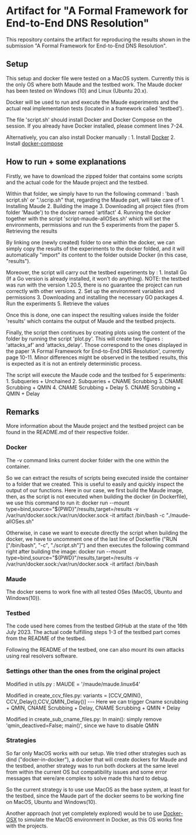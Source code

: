 # Artifact for "A Formal Framework for End-to-End DNS Resolution"

This repository contains the artifact for reproducing the results shown in the submission "A Formal Framework for End-to-End DNS Resolution".

## Setup

This setup and docker file were tested on a MacOS system. Currently this is the only OS where both Maude and the testbed work.
The Maude docker has been tested on Windows (10) and Linux (Ubuntu 20.x).

Docker will be used to run and execute the Maude experiments and the actual real implementation tests (located in a framework called 'testbed').

The file 'script.sh' should install Docker and Docker Compose on the session. If you already have Docker installed, please comment lines 7-24.

Alternatively, you can also install Docker manually :
	1. Install [Docker](https://docs.docker.com/get-docker/)
	2. Install [docker-compose](https://docs.docker.com/compose/install/linux/)
	
	
	
## How to run + some explanations
Firstly, we have to download the zipped folder that contains some scripts and the actual code for the Maude project and the testbed.

Within that folder, we simply have to run the following command : 'bash script.sh' or ".\scrip.sh" that, regarding the Maude part, will take care of 
	1. Installing Maude
	2. Building the image
	3. Downloading all project files (from folder 'Maude') to the docker named 'artifact'
	4. Running the docker together with the script 'script-maude-allOSes.sh' which will set the environments, permissions and run the 5 experiments from the paper
	5. Retrieving the results
	
By linking one (newly created) folder to one within the docker, we can simply copy the results of the experiments to the docker folded, and it will automatically "import" its content to the folder outside Docker (in this case, "results").
	
Moreover, the script will carry out the testbed experiments by :
	1. Install Go (If a Go version is already installed, it won't do anything). NOTE: the testbed was run with the version 1.20.5, there is no guarantee the project can run correctly with other versions.
	2. Set up the environment variables and permissions
	3. Downloading and installing the necessary GO packages 
	4. Run the experiments
	5. Retrieve the values
	
Once this is done, one can inspect the resulting values inside the folder 'results' which contains the output of Maude and the testbed projects.

Finally, the script then continues by creating plots using the content of the folder by running the script 'plot.py'.
This will create two figures : 'attacks_af' and 'attacks_delay'.
Those correspond to the ones displayed in the paper 'A Formal Framework for End-to-End DNS Resolution', currently page 10-11.
Minor differences might be observed in the testbed results, this is expected as it is not an entirely deterministic process.


The script will execute the Maude code and the testbed for 5 experiments: 
	1. Subqueries + Unchained
	2. Subqueries + CNAME Scrubbing
	3. CNAME Scrubbing + QMIN
	4. CNAME Scrubbing + Delay
	5. CNAME Scrubbing + QMIN + Delay



## Remarks
More information about the Maude project and the testbed project can be found in the README.md of their respective folder.

### Docker
The -v command links current docker folder with the one within the container.

So we can extract the results of scripts being executed inside the container to a folder that we created. This is useful to easily and quickly inspect the output of our functions.
Here in our case, we first build the Maude image, then, as the script is not executed when building the docker (in Dockerfile), we use this command to run it:
			docker run --mount type=bind,source="${PWD}"/results,target=/results -v /var/run/docker.sock:/var/run/docker.sock -it artifact /bin/bash -c "./maude-allOSes.sh"
			

Otherwise, in case we want to execute directly the script when building the docker, we have to uncomment one of the last line of Dockerfile ("RUN ["/bin/bash", "-c", "./script.sh"]") and
	then executes the following command right after building the image:
	docker run --mount type=bind,source="${PWD}"/results,target=/results -v /var/run/docker.sock:/var/run/docker.sock -it artifact /bin/bash
	
### Maude
The docker seems to work fine with all tested OSes (MacOS, Ubuntu and Windows(10)).

### Testbed
The code used here comes from the testbed GitHub at the state of the 16th July 2023.
The actual code fulfilling steps 1-3 of the testbed part comes from the README of the testbed.

Following the README of the testbed, one can also mount its own attacks using real resolvers software.


### Settings other than the ones from the original project
Modified in utils.py : 
	MAUDE = '/maude/maude.linux64'

Modified in create_ccv_files.py:
	variants = [CCV_QMIN(), CCV_Delay(),CCV_QMIN_Delay()] 
	--- Here we can trigger Cname scrubbing + QMIN, CNAME Scrubbing + Delay, CNAME Scrubbing + QMIN + Delay

Modified in create_sub_cname_files.py:
	In main(): simply remove 'qmin_deactived=False; main()', since we have to disable QMIN

### Strategies

So far only MacOS works with our setup. We tried other strategies such as dind ("docker-in-docker"), a docker that will create dockers for Maude and the testbed,
another strategy was to run both dockers at the same level from within the current OS but compatibility issues and some error messages that were/are complex to solve made this hard to debug.

So the current strategy is to use use MacOS as the base system, at least for the testbed, since the Maude part of the docker seems to be working fine on MacOS, Ubuntu and Windows(10).

Another approach (not yet completely explored) would be to use [Docker-OSX](https://github.com/sickcodes/Docker-OSX) to simulate the MacOS environment in Docker, as this OS works fine with the projects. 
